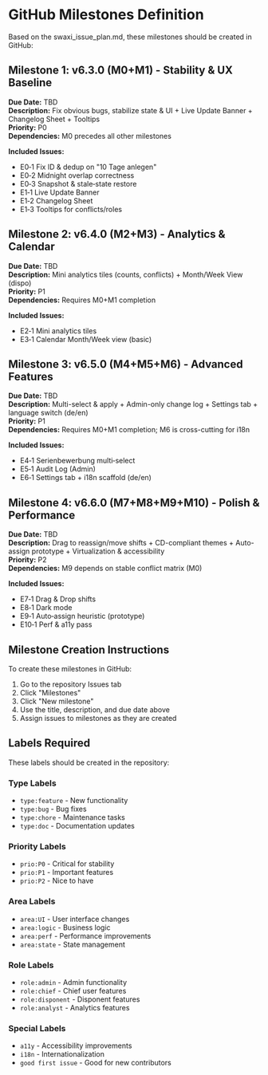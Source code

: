 # GitHub Milestones Definition

Based on the swaxi_issue_plan.md, these milestones should be created in GitHub:

## Milestone 1: v6.3.0 (M0+M1) - Stability & UX Baseline

**Due Date:** TBD  
**Description:** Fix obvious bugs, stabilize state & UI + Live Update Banner + Changelog Sheet + Tooltips  
**Priority:** P0  
**Dependencies:** M0 precedes all other milestones

**Included Issues:**

- E0‑1 Fix ID & dedup on "10 Tage anlegen"
- E0‑2 Midnight overlap correctness
- E0‑3 Snapshot & stale‑state restore
- E1‑1 Live Update Banner
- E1‑2 Changelog Sheet
- E1‑3 Tooltips for conflicts/roles

## Milestone 2: v6.4.0 (M2+M3) - Analytics & Calendar

**Due Date:** TBD  
**Description:** Mini analytics tiles (counts, conflicts) + Month/Week View (dispo)  
**Priority:** P1  
**Dependencies:** Requires M0+M1 completion

**Included Issues:**

- E2‑1 Mini analytics tiles
- E3‑1 Calendar Month/Week view (basic)

## Milestone 3: v6.5.0 (M4+M5+M6) - Advanced Features

**Due Date:** TBD  
**Description:** Multi-select & apply + Admin-only change log + Settings tab + language switch (de/en)  
**Priority:** P1  
**Dependencies:** Requires M0+M1 completion; M6 is cross-cutting for i18n

**Included Issues:**

- E4‑1 Serienbewerbung multi‑select
- E5‑1 Audit Log (Admin)
- E6‑1 Settings tab + i18n scaffold (de/en)

## Milestone 4: v6.6.0 (M7+M8+M9+M10) - Polish & Performance

**Due Date:** TBD  
**Description:** Drag to reassign/move shifts + CD-compliant themes + Auto-assign prototype + Virtualization & accessibility  
**Priority:** P2  
**Dependencies:** M9 depends on stable conflict matrix (M0)

**Included Issues:**

- E7‑1 Drag & Drop shifts
- E8‑1 Dark mode
- E9‑1 Auto‑assign heuristic (prototype)
- E10‑1 Perf & a11y pass

## Milestone Creation Instructions

To create these milestones in GitHub:

1. Go to the repository Issues tab
2. Click "Milestones"
3. Click "New milestone"
4. Use the title, description, and due date above
5. Assign issues to milestones as they are created

## Labels Required

These labels should be created in the repository:

### Type Labels

- `type:feature` - New functionality
- `type:bug` - Bug fixes
- `type:chore` - Maintenance tasks
- `type:doc` - Documentation updates

### Priority Labels

- `prio:P0` - Critical for stability
- `prio:P1` - Important features
- `prio:P2` - Nice to have

### Area Labels

- `area:UI` - User interface changes
- `area:logic` - Business logic
- `area:perf` - Performance improvements
- `area:state` - State management

### Role Labels

- `role:admin` - Admin functionality
- `role:chief` - Chief user features
- `role:disponent` - Disponent features
- `role:analyst` - Analytics features

### Special Labels

- `a11y` - Accessibility improvements
- `i18n` - Internationalization
- `good first issue` - Good for new contributors
